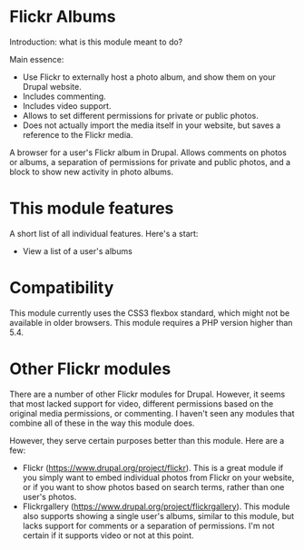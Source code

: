 # Flickr Albums
Introduction: what is this module meant to do?

Main essence:
- Use Flickr to externally host a photo album, and show them on your Drupal website.
- Includes commenting.
- Includes video support.
- Allows to set different permissions for private or public photos.
- Does not actually import the media itself in your website, but saves a reference to the Flickr media.

A browser for a user's Flickr album in Drupal. Allows comments on photos or albums, a separation of permissions for private and public photos, and a block to show new activity in photo albums.

# This module features
A short list of all individual features. Here's a start:
- View a list of a user's albums

# Compatibility
This module currently uses the CSS3 flexbox standard, which might not be available in older browsers.
This module requires a PHP version higher than 5.4.

# Other Flickr modules
There are a number of other Flickr modules for Drupal. However, it seems that most lacked support for video, different permissions based on the original media permissions, or commenting. I haven't seen any modules that combine all of these in the way this module does.

However, they serve certain purposes better than this module. Here are a few:
- Flickr (https://www.drupal.org/project/flickr). This is a great module if you simply want to embed individual photos from Flickr on your website, or if you want to show photos based on search terms, rather than one user's photos.
- Flickrgallery (https://www.drupal.org/project/flickrgallery). This module also supports showing a single user's albums, similar to this module, but lacks support for comments or a separation of permissions. I'm not certain if it supports video or not at this point.

